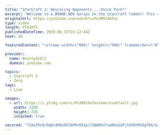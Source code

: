 ```yaml
---
title: "StarCraft 2: Neuraling Opponents....Voice Pack!"
excerpt: "Welcome to a BRAND NEW Series on the StarCraft ladder! This challenege is called \"Infestors to GM,\" where I play Mass Infestors and try to get to Grandmaster! I am allowing myself to make Queens as well, but other than that, the gameplan is INFESTORS!!!  In this episode, we learn that when you neural"
originalUrl: https://youtube.com/watch?v=PnJM914mfms
type: video
length: PT41M7S
publishedDateTime: 2019-08-15T23:12:44Z
heat: 50

featuredContent: "<iframe width=\"800\" height=\"500\" frameborder=\"0\" src=\"https://www.youtube.com/embed/PnJM914mfms\" allow=\"accelerometer; autoplay; encrypted-media; gyroscope; picture-in-picture\" allowfullscreen></iframe>"

provider:
  name: BeastyqtSC2
  domain: youtube.com

topics:
  - StarCraft 2
  - Zerg
tags:
  - Live

images:
  - url: https://i.ytimg.com/vi/PnJM914mfms/maxresdefault.jpg
    width: 1280
    height: 720
    isCached: true

secured: "7iUwIRzA/Og8s4H8o68IAhRn0X1p/31NAKhUfswBHzGoPj19UEhMtOgTbX/u2v/xaoaBa6yDbOd5+AkWXwZdrJXj44WdL5W1ynP4sMbfLuOJteYf+ufrEO/TY5p1/2owaUpzWoe4rnGMSJp5b1Jkjzuxt9JwBTT6xR2NlZgLhc0Aom+MPV3QUehdTzqqy3AzFGJm03U3bnh5y3RW2v+9PByjmbRhBbFbjEzB0XG50/zCvmClqoPY+KRTUfXjF3JVOJvVWfIMiVyJlkQynqmCXwm8n5aDR/LU4dKmGUSUQdbWqxAIQJQAY80Rkofnbm6+DP11d6WDQg7VsMunFTWWSHU6k1D5d3bh5l0ZBBpAEc1r6rlm+iZa/EgT+KuXh3iTqVzqSkhtk29c0SkB/WwA/i8wX3KHkLw2sHPM17yEG5A=;PBg1bdITy0uQVXkOsTsQHw=="
---
```


